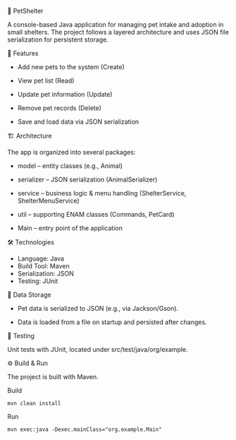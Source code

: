🐾 PetShelter

A console-based Java application for managing pet intake and adoption in small shelters.
The project follows a layered architecture and uses JSON file serialization for persistent storage.

📌 Features

* Add new pets to the system (Create)

* View pet list (Read)

* Update pet information (Update)

* Remove pet records (Delete)

* Save and load data via JSON serialization

🏗 Architecture

The app is organized into several packages:

* model – entity classes (e.g., Animal)

* serializer – JSON serialization (AnimalSerializer)

* service – business logic & menu handling (ShelterService, ShelterMenuService)

* util – supporting ENAM classes (Commands, PetCard)

* Main – entry point of the application

 🛠️ Technologies

* Language: Java
* Build Tool: Maven
* Serialization: JSON
* Testing: JUnit

💾 Data Storage

* Pet data is serialized to JSON (e.g., via Jackson/Gson).

* Data is loaded from a file on startup and persisted after changes.

🧪 Testing

Unit tests with JUnit, located under src/test/java/org/example.

⚙️ Build & Run

The project is built with Maven.

Build
```
mvn clean install
```
Run
```
mvn exec:java -Dexec.mainClass="org.example.Main"
```
